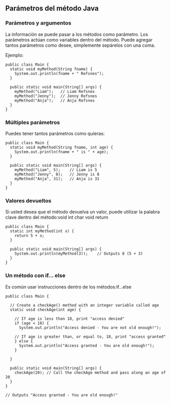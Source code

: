 ## Parámetros del método Java

### Parámetros y argumentos
La información se puede pasar a los métodos como parámetro. Los parámetros actúan como variables dentro del método. Puede agregar tantos parámetros como desee, simplemente sepárelos con una coma.

Ejemplo:

```
public class Main {
  static void myMethod(String fname) {
    System.out.println(fname + " Refsnes");
  }

  public static void main(String[] args) {
    myMethod("Liam");   // Liam Refsnes
    myMethod("Jenny");  // Jenny Refsnes
    myMethod("Anja");   // Anja Refsnes
  }
}
```
### Múltiples parámetros
Puedes tener tantos parámetros como quieras:

```
public class Main {
  static void myMethod(String fname, int age) {
    System.out.println(fname + " is " + age);
  }

  public static void main(String[] args) {
    myMethod("Liam", 5);    // Liam is 5
    myMethod("Jenny", 8);   // Jenny is 8
    myMethod("Anja", 31);   // Anja is 31 
  }
}
```


### Valores devueltos
Si usted desea que el método devuelva un valor, puede utilizar la palabra clave dentro del método:void int char void return

```
public class Main {
  static int myMethod(int x) {
    return 5 + x;
  }

  public static void main(String[] args) {
    System.out.println(myMethod(3));    // Outputs 8 (5 + 3)
  }
}
```

### Un método con if... else
Es común usar instrucciones dentro de los métodos:if...else

```
public class Main {

  // Create a checkAge() method with an integer variable called age
  static void checkAge(int age) {

    // If age is less than 18, print "access denied"
    if (age < 18) {
      System.out.println("Access denied - You are not old enough!");

    // If age is greater than, or equal to, 18, print "access granted"
    } else {
      System.out.println("Access granted - You are old enough!");
    }

  }

  public static void main(String[] args) {
    checkAge(20); // Call the checkAge method and pass along an age of 20
  }
}

// Outputs "Access granted - You are old enough!"
```